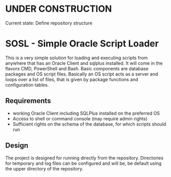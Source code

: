 # UNDER CONSTRUCTION
Current state: Define repository structure

# SOSL - Simple Oracle Script Loader
This is a very simple solution for loading and executing scripts from anywhere that has an Oracle Client and sqlplus installed. It will come in the flavors CMD, PowerShell and Bash.
Basic components are database packages and OS script files. Basically an OS script acts as a server and loops over a list of files, that is given by package functions and configuration tables.
## Requirements
- working Oracle Client including SQLPlus installed on the preferred OS
- Access to shell or command console (may require admin rights)
- Sufficient rights on the schema of the database, for which scripts should run
## Design
The project is designed for running directly from the repository. Directories for temporary and log files can be configured and will be, be default using the upper directory of the repository.
